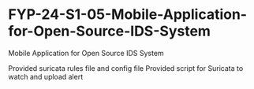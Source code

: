 # FYP-24-S1-05-Mobile-Application-for-Open-Source-IDS-System
Mobile Application for Open Source IDS System

Provided suricata rules file and config file
Provided script for Suricata to watch and upload alert
